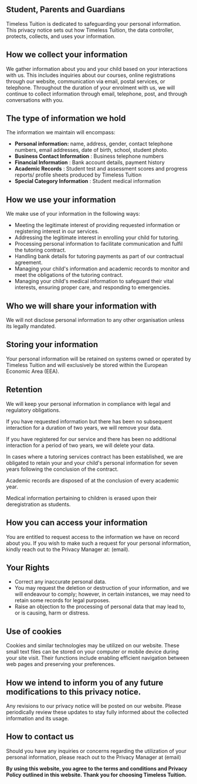 ## Student, Parents and Guardians

Timeless Tuition is dedicated to safeguarding your personal information. This privacy notice sets out how Timeless Tuition, the data controller, protects, collects, and uses your information.

## How we collect your information

We gather information about you and your child based on your interactions with us. This includes inquiries about our courses, online registrations through our website, communication via email, postal services, or telephone. Throughout the duration of your enrolment with us, we will continue to collect information through email, telephone, post, and through conversations with you.

## The type of information we hold

The information we maintain will encompass:

- **Personal information:** name, address, gender, contact telephone numbers, email addresses, date of birth, school, student photo.
- **Business Contact Information** : Business telephone numbers
- **Financial Information** : Bank account details, payment history
- **Academic Records** : Student test and assessment scores and progress reports/ profile sheets produced by Timeless Tuition
- **Special Category Information** : Student medical information

## How we use your information

We make use of your information in the following ways:

- Meeting the legitimate interest of providing requested information or registering interest in our services.
- Addressing the legitimate interest in enrolling your child for tutoring.
- Processing personal information to facilitate communication and fulfil the tutoring contract.
- Handling bank details for tutoring payments as part of our contractual agreement.
- Managing your child's information and academic records to monitor and meet the obligations of the tutoring contract.
- Managing your child's medical information to safeguard their vital interests, ensuring proper care, and responding to emergencies.

## Who we will share your information with

We will not disclose personal information to any other organisation unless its legally mandated.

## Storing your information

Your personal information will be retained on systems owned or operated by Timeless Tuition and will exclusively be stored within the European Economic Area (EEA).

## Retention

We will keep your personal information in compliance with legal and regulatory obligations.

If you have requested information but there has been no subsequent interaction for a duration of two years, we will remove your data.

If you have registered for our service and there has been no additional interaction for a period of two years, we will delete your data.

In cases where a tutoring services contract has been established, we are obligated to retain your and your child's personal information for seven years following the conclusion of the contract.

Academic records are disposed of at the conclusion of every academic year.

Medical information pertaining to children is erased upon their deregistration as students.

## How you can access your information

You are entitled to request access to the information we have on record about you. If you wish to make such a request for your personal information, kindly reach out to the Privacy Manager at: (email).

## Your Rights

- Correct any inaccurate personal data.
- You may request the deletion or destruction of your information, and we will endeavour to comply; however, in certain instances, we may need to retain some records for legal purposes.
- Raise an objection to the processing of personal data that may lead to, or is causing, harm or distress.

## Use of cookies

Cookies and similar technologies may be utilized on our website. These small text files can be stored on your computer or mobile device during your site visit. Their functions include enabling efficient navigation between web pages and preserving your preferences.

## How we intend to inform you of any future modifications to this privacy notice.

Any revisions to our privacy notice will be posted on our website. Please periodically review these updates to stay fully informed about the collected information and its usage.

## How to contact us

Should you have any inquiries or concerns regarding the utilization of your personal information, please reach out to the Privacy Manager at (email)

**By using this website, you agree to the terms and conditions and Privacy Policy outlined in this website. Thank you for choosing Timeless Tuition.**
